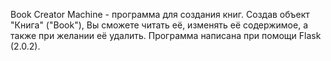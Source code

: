 Book Creator Machine - программа для создания книг. Создав объект "Книга" ("Book"), Вы сможете читать её, изменять её содержимое, а также при желании её удалить. Программа написана при помощи Flask (2.0.2).

